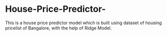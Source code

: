 # House-Price-Predictor-
This is a house price predictor model which is built using dataset of housing pricelist of Bangalore, with the help of Ridge Model. 
